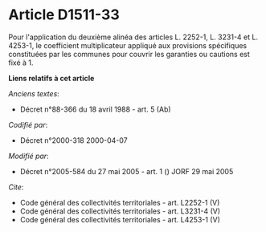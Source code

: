 # Article D1511-33

Pour l'application du deuxième alinéa des articles L. 2252-1, L. 3231-4 et L. 4253-1, le coefficient multiplicateur appliqué
aux provisions spécifiques constituées par les communes pour couvrir les garanties ou cautions est fixé à 1.

**Liens relatifs à cet article**

_Anciens textes_:

  - Décret n°88-366 du 18 avril 1988 - art. 5 (Ab)

_Codifié par_:

  - Décret n°2000-318 2000-04-07

_Modifié par_:

  - Décret n°2005-584 du 27 mai 2005 - art. 1 () JORF 29 mai 2005

_Cite_:

  - Code général des collectivités territoriales - art. L2252-1 (V)
  - Code général des collectivités territoriales - art. L3231-4 (V)
  - Code général des collectivités territoriales - art. L4253-1 (V)
